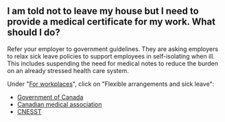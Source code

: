 ## I am told not to leave my house but I need to provide a medical certificate for my work. What should I do?

Refer your employer to government guidelines. They are asking employers to relax sick leave policies to support employees in self-isolating when ill. This includes suspending the need for medical notes to reduce the burden on an already stressed health care system.

Under "[For workplaces](https://www.canada.ca/en/public-health/services/diseases/2019-novel-coronavirus-infection/being-prepared.html)", click on "Flexible arrangements and sick leave":

- [Government of Canada](https://www.canada.ca/en/public-health/services/diseases/2019-novel-coronavirus-infection/being-prepared.html)
- [Canadian medical association](https://www.cma.ca/news-releases-and-statements/cma-urges-all-employers-discontinue-requirement-sick-notes-during)
- [CNESST](https://www.cnesst.gouv.qc.ca/salle-de-presse/Pages/coronavirus.aspx)
